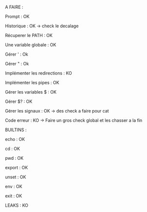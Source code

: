 A FAIRE :

Prompt : OK

Historique : OK -> check le decalage

Récuperer le PATH : OK

Une variable globale : OK

Gérer ' : Ok

Gérer " : Ok

Implémenter les redirections : KO

Implémenter les pipes : OK

Gérer les variables $ : OK

Gérer $? : OK

Gérer les signaux : OK -> des check a faire pour cat

Code erreur : KO -> Faire un gros check global et les chasser a la fin


BUILTINS :

echo : OK

cd : OK

pwd : OK

export : OK

unset : OK

env : OK

exit : OK

LEAKS : KO
